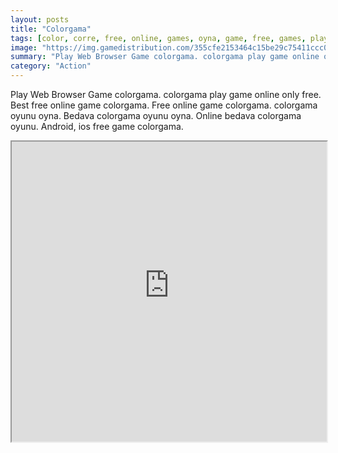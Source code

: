 ```yaml
---
layout: posts
title: "Colorgama"
tags: [color, corre, free, online, games, oyna, game, free, games, play, play, games]
image: "https://img.gamedistribution.com/355cfe2153464c15be29c75411ccc0f9.jpg"
summary: "Play Web Browser Game colorgama. colorgama play game online only free. Best free online game colorgama. Free online game colorgama. colorgama oyunu oyna. Bedava colorgama oyunu oyna. Online bedava colorgama oyunu. Android, ios free game colorgama."
category: "Action"
---
```


Play Web Browser Game colorgama. colorgama play game online only free. Best free online game colorgama. Free online game colorgama. colorgama oyunu oyna. Bedava colorgama oyunu oyna. Online bedava colorgama oyunu. Android, ios free game colorgama.

<iframe width="100%" height="480px;" src="https://html5.gamedistribution.com/355cfe2153464c15be29c75411ccc0f9/"></iframe>